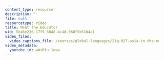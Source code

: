 ```yaml
---
content_type: resource
description: ''
file: null
resourcetype: Video
title: Meet the Educator
uid: 5b46e236-17f5-6848-4c4d-060f5b5164a1
video_files:
  video_captions_file: /courses/global-languages/21g-027-asia-in-the-modern-world-images-representations-fall-2016/instructor-insights/meet-the-educator/wWsRfu_1wvw.vtt
video_metadata:
  youtube_id: wWsRfu_1wvw
---
```

